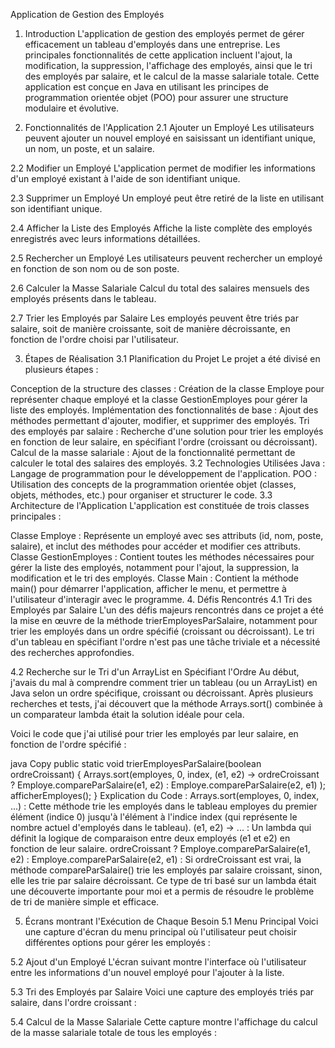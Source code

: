 Application de Gestion des Employés
1. Introduction
L'application de gestion des employés permet de gérer efficacement un tableau d'employés dans une entreprise. Les principales fonctionnalités de cette application incluent l'ajout, la modification, la suppression, l'affichage des employés, ainsi que le tri des employés par salaire, et le calcul de la masse salariale totale. Cette application est conçue en Java en utilisant les principes de programmation orientée objet (POO) pour assurer une structure modulaire et évolutive.

2. Fonctionnalités de l'Application
2.1 Ajouter un Employé
Les utilisateurs peuvent ajouter un nouvel employé en saisissant un identifiant unique, un nom, un poste, et un salaire.

2.2 Modifier un Employé
L'application permet de modifier les informations d'un employé existant à l'aide de son identifiant unique.

2.3 Supprimer un Employé
Un employé peut être retiré de la liste en utilisant son identifiant unique.

2.4 Afficher la Liste des Employés
Affiche la liste complète des employés enregistrés avec leurs informations détaillées.

2.5 Rechercher un Employé
Les utilisateurs peuvent rechercher un employé en fonction de son nom ou de son poste.

2.6 Calculer la Masse Salariale
Calcul du total des salaires mensuels des employés présents dans le tableau.

2.7 Trier les Employés par Salaire
Les employés peuvent être triés par salaire, soit de manière croissante, soit de manière décroissante, en fonction de l'ordre choisi par l'utilisateur.

3. Étapes de Réalisation
3.1 Planification du Projet
Le projet a été divisé en plusieurs étapes :

Conception de la structure des classes : Création de la classe Employe pour représenter chaque employé et la classe GestionEmployes pour gérer la liste des employés.
Implémentation des fonctionnalités de base : Ajout des méthodes permettant d'ajouter, modifier, et supprimer des employés.
Tri des employés par salaire : Recherche d'une solution pour trier les employés en fonction de leur salaire, en spécifiant l'ordre (croissant ou décroissant).
Calcul de la masse salariale : Ajout de la fonctionnalité permettant de calculer le total des salaires des employés.
3.2 Technologies Utilisées
Java : Langage de programmation pour le développement de l'application.
POO : Utilisation des concepts de la programmation orientée objet (classes, objets, méthodes, etc.) pour organiser et structurer le code.
3.3 Architecture de l'Application
L'application est constituée de trois classes principales :

Classe Employe : Représente un employé avec ses attributs (id, nom, poste, salaire), et inclut des méthodes pour accéder et modifier ces attributs.
Classe GestionEmployes : Contient toutes les méthodes nécessaires pour gérer la liste des employés, notamment pour l'ajout, la suppression, la modification et le tri des employés.
Classe Main : Contient la méthode main() pour démarrer l'application, afficher le menu, et permettre à l'utilisateur d'interagir avec le programme.
4. Défis Rencontrés
4.1 Tri des Employés par Salaire
L'un des défis majeurs rencontrés dans ce projet a été la mise en œuvre de la méthode trierEmployesParSalaire, notamment pour trier les employés dans un ordre spécifié (croissant ou décroissant). Le tri d'un tableau en spécifiant l'ordre n'est pas une tâche triviale et a nécessité des recherches approfondies.

4.2 Recherche sur le Tri d'un ArrayList en Spécifiant l'Ordre
Au début, j'avais du mal à comprendre comment trier un tableau (ou un ArrayList) en Java selon un ordre spécifique, croissant ou décroissant. Après plusieurs recherches et tests, j'ai découvert que la méthode Arrays.sort() combinée à un comparateur lambda était la solution idéale pour cela.

Voici le code que j'ai utilisé pour trier les employés par leur salaire, en fonction de l'ordre spécifié :

java
Copy
public static void trierEmployesParSalaire(boolean ordreCroissant) {
    Arrays.sort(employes, 0, index, (e1, e2) -> 
        ordreCroissant ? Employe.compareParSalaire(e1, e2) : Employe.compareParSalaire(e2, e1)
    );
    afficherEmployes();
}
Explication du Code :
Arrays.sort(employes, 0, index, ...) : Cette méthode trie les employés dans le tableau employes du premier élément (indice 0) jusqu'à l'élément à l'indice index (qui représente le nombre actuel d'employés dans le tableau).
(e1, e2) -> ... : Un lambda qui définit la logique de comparaison entre deux employés (e1 et e2) en fonction de leur salaire.
ordreCroissant ? Employe.compareParSalaire(e1, e2) : Employe.compareParSalaire(e2, e1) : Si ordreCroissant est vrai, la méthode compareParSalaire() trie les employés par salaire croissant, sinon, elle les trie par salaire décroissant.
Ce type de tri basé sur un lambda était une découverte importante pour moi et a permis de résoudre le problème de tri de manière simple et efficace.

5. Écrans montrant l'Exécution de Chaque Besoin
5.1 Menu Principal
Voici une capture d'écran du menu principal où l'utilisateur peut choisir différentes options pour gérer les employés :


5.2 Ajout d'un Employé
L'écran suivant montre l'interface où l'utilisateur entre les informations d'un nouvel employé pour l'ajouter à la liste.


5.3 Tri des Employés par Salaire
Voici une capture des employés triés par salaire, dans l'ordre croissant :


5.4 Calcul de la Masse Salariale
Cette capture montre l'affichage du calcul de la masse salariale totale de tous les employés :
